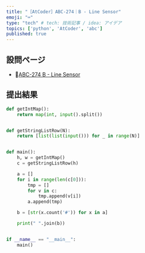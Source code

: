 ```yaml
---
title: "［AtCoder］ABC-274｜B - Line Sensor"
emoji: "⌨️"
type: "tech" # tech: 技術記事 / idea: アイデア
topics: ['python', 'AtCoder', 'abc']
published: true
---
```


## 設問ページ

- 🔗[ABC-274 B - Line Sensor](https://atcoder.jp/contests/abc274/tasks/abc274_b)

## 提出結果

```python
def getIntMap():
    return map(int, input().split())


def getStringListRow(N):
    return [list(list(input())) for _ in range(N)]


def main():
    h, w = getIntMap()
    c = getStringListRow(h)

    a = []
    for i in range(len(c[0])):
        tmp = []
        for v in c:
            tmp.append(v[i])
        a.append(tmp)

    b = [str(x.count('#')) for x in a]

    print(" ".join(b))


if __name__ == "__main__":
    main()
```
